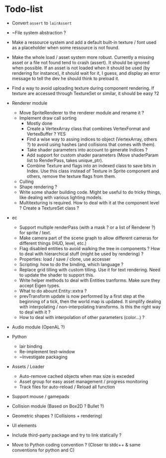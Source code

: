 # Todo-list

- Convert `assert` to `lairAssert`
- ~File system abstraction ?
- Make a ressource system and add a default built-in texture / font used as a
  placeholder when some ressource is not found.
- Make the whole load / asset system more robust. Currently a missing asset or
  a file not found tend to crash (assert). It should be ignored when possible.
  If an asset is not loaded when it should be used (by rendering for instance),
  it should wait for it, I guess, and display an error message to tell the
  dev he should think to preload it.
- Find a way to avoid uploading texture during component rendering. If texture
  are accessed through TextureSet or similar, it should be easy ?2
- Renderer module
  - Move SpriteRenderer to the renderer module and rename it ?
  - Implement draw call sorting
    * Mostly done
    - Create a VertexArray class that combines VertexFormat and VertexBuffer ? YES
    - Find a wise way to assing indices to object (VertexArray, others ?) to
      avoid using hashes (and collisions that comes with them).
    - Take shader parameters into account to generate Indices ?
    - Add support for custom shader parameters (Move shaderParam list to
      RenderPass, takes unique_ptr).
    - Combine Texture and flags into an indexed class to save bits in Index.
      Use this class instead of Texture in Sprite component and others, remove
      the texture flags from them.
  - Culling
  - Shape rendering ?
  - Write some shader building code. Might be useful to do tricky things, like
    dealing with various lighting models.
  - Multitexturing is required. How to deal with it at the component level ?
    Create a TextureSet class ?
- ec
  - Support multiple renderPass (with a mask ? or a list of Renderer ?) for
    sprite / text.
  - Make camera part of the scene graph to allow different cameras for different
    things (HUD, level, etc.)
  - Flag disabled entities to avoid walking the tree in components ? How to deal
    with hierarchical stuff (might be used by rendering) ?
  - Properties: load / save / clone, use accesser
  - Scripting: how to do the binding, which language ?
  - Replace grid tilling with custom tilling. Use it for text rendering. Need
    to update the shader to support this.
  - Write helper methods to deal with Entities tranforms. Make sure they accept
    Eigen types.
  - What to do abount Entity::extra ?
  - prevTransform update is now performed by a first step at the beginning of
    a tick, then the world map is updated. It simplify dealing with
    interpolating / non-interpolating transforms. Is this the right way to deal
    with it ?
  - How to deal with interpolation of other parameters (color...) ?
- Audio module (OpenAL ?)
- Python
  - lair binding
  - Re-implement test-window
  - ~Investigate packaging
- Assets / Loader
  - Auto-remove cached objects when max size is exceded
  - Asset group for easy asset management / progress monitoring
  - Track files for auto-reload / Reload all function
- Support mouse / gamepads
- Collision module (Based on Box2D ? Bullet ?)
- Geometric shapes ? (Collisions + rendering)
- UI elements
- Include third-party package and try to link statically ?


- Move to Python coding convention ? (Closer to stdc++ & same conventions for python and C)
